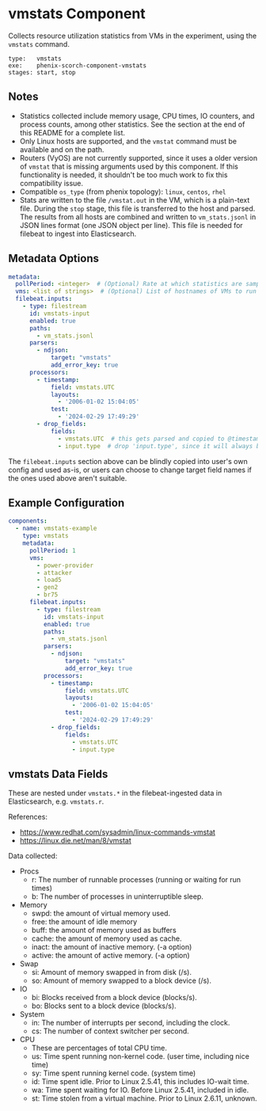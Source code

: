 # vmstats Component

Collects resource utilization statistics from VMs in the experiment, using the `vmstats` command.

```
type:   vmstats
exe:    phenix-scorch-component-vmstats
stages: start, stop
```

## Notes
- Statistics collected include memory usage, CPU times, IO counters, and process counts, among other statistics. See the section at the end of this README for a complete list.
- Only Linux hosts are supported, and the `vmstat` command must be available and on the path.
- Routers (VyOS) are not currently supported, since it uses a older version of `vmstat` that is missing arguments used by this component. If this functionality is needed, it shouldn't be too much work to fix this compatibility issue.
- Compatible `os_type` (from phenix topology): `linux`, `centos`, `rhel`
- Stats are written to the file `/vmstat.out` in the VM, which is a plain-text file. During the `stop` stage, this file is transferred to the host and parsed. The results from all hosts are combined and written to `vm_stats.jsonl` in JSON lines format (one JSON object per line). This file is needed for filebeat to ingest into Elasticsearch.


## Metadata Options

```yaml
metadata:
  pollPeriod: <integer>  # (Optional) Rate at which statistics are sampled ('-t' argument to 'vmstat'). Default: 1 (every second)
  vms: <list of strings>  # (Optional) List of hostnames of VMs to run vmstats on. If empty or unspecified, this is run on all supported hosts in the topology (Linux VMs).
  filebeat.inputs:
    - type: filestream
      id: vmstats-input
      enabled: true
      paths:
        - vm_stats.jsonl
      parsers:
        - ndjson:
            target: "vmstats"
            add_error_key: true
      processors:
        - timestamp:
            field: vmstats.UTC
            layouts:
              - '2006-01-02 15:04:05'
            test:
              - '2024-02-29 17:49:29'
        - drop_fields:
            fields:
              - vmstats.UTC  # this gets parsed and copied to @timestamp, no reason to keep around
              - input.type  # drop 'input.type', since it will always be 'filestream'
```

The `filebeat.inputs` section above can be blindly copied into user's own config and used as-is, or users can choose to change target field names if the ones used above aren't suitable.

## Example Configuration

```yaml
components:
  - name: vmstats-example
    type: vmstats
    metadata:
      pollPeriod: 1
      vms:
        - power-provider
        - attacker
        - load5
        - gen2
        - br75
      filebeat.inputs:
        - type: filestream
          id: vmstats-input
          enabled: true
          paths:
            - vm_stats.jsonl
          parsers:
            - ndjson:
                target: "vmstats"
                add_error_key: true
          processors:
            - timestamp:
                field: vmstats.UTC
                layouts:
                  - '2006-01-02 15:04:05'
                test:
                  - '2024-02-29 17:49:29'
            - drop_fields:
                fields:
                  - vmstats.UTC
                  - input.type
```

## vmstats Data Fields

These are nested under `vmstats.*` in the filebeat-ingested data in Elasticsearch, e.g. `vmstats.r`.

References:
- https://www.redhat.com/sysadmin/linux-commands-vmstat
- https://linux.die.net/man/8/vmstat

Data collected:
- Procs
    - r: The number of runnable processes (running or waiting for run times)
    - b: The number of processes in uninterruptible sleep.
- Memory
    - swpd: the amount of virtual memory used.
    - free: the amount of idle memory
    - buff: the amount of memory used as buffers
    - cache: the amount of memory used as cache.
    - inact: the amount of inactive memory. (-a option)
    - active: the amount of active memory. (-a option)
- Swap
    - si: Amount of memory swapped in from disk (/s).
    - so: Amount of memory swapped to a block device (/s).
- IO
    - bi: Blocks received from a block device (blocks/s).
    - bo: Blocks sent to a block device (blocks/s).
- System
    - in: The number of interrupts per second, including the clock.
    - cs: The number of context switcher per second.
- CPU
    - These are percentages of total CPU time.
    - us: Time spent running non-kernel code. (user time, including nice time)
    - sy: Time spent running kernel code. (system time)
    - id: Time spent idle. Prior to Linux 2.5.41, this includes IO-wait time.
    - wa: Time spent waiting for IO.  Before Linux 2.5.41, included in idle.
    - st: Time stolen from a virtual machine.  Prior to Linux 2.6.11, unknown.
